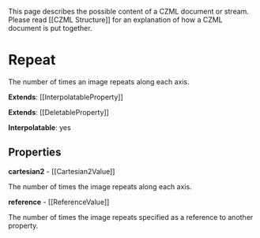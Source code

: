 This page describes the possible content of a CZML document or stream. Please read [[CZML Structure]] for an explanation of how a CZML document is put together.

# Repeat

The number of times an image repeats along each axis.

**Extends**: [[InterpolatableProperty]]

**Extends**: [[DeletableProperty]]

**Interpolatable**: yes

## Properties

**cartesian2** - [[Cartesian2Value]]

The number of times the image repeats along each axis.


**reference** - [[ReferenceValue]]

The number of times the image repeats specified as a reference to another property.


